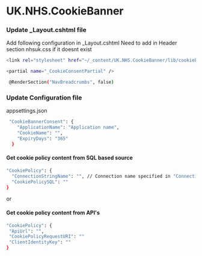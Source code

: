# UK.NHS.CookieBanner

### Update _Layout.cshtml file

Add following configuration in _Layout.cshtml
Need to add in Header section nhsuk.css if it doesnt exist

```bash
<link rel="stylesheet" href="~/_content/UK.NHS.CookieBanner/lib/cookiebanner/css/nhsuk.css" asp-append-version="true" />
```

```bash
<partial name="_CookieConsentPartial" />
```

```bash
 @RenderSection("NavBreadcrumbs", false)
```
### Update Configuration file

appsettings.json

```bash
 "CookieBannerConsent": {
    "ApplicationName": "Application name",
    "CookieName": "",
    "ExpiryDays": "365"
  }
```
 #### Get cookie policy content from SQL based source
  
  ```bash
  "CookiePolicy": {
    "ConnectionStringName": "", // Connection name specified in "ConnectionStrings"
    "CookiePolicySQL": ""
  }
  ```
or 
 ####  Get cookie policy content from API's
   ```bash
  "CookiePolicy": {
    "ApiUrl": "",
    "CookiePolicyRequestURI": ""
    "ClientIdentityKey": ""
  }
```
